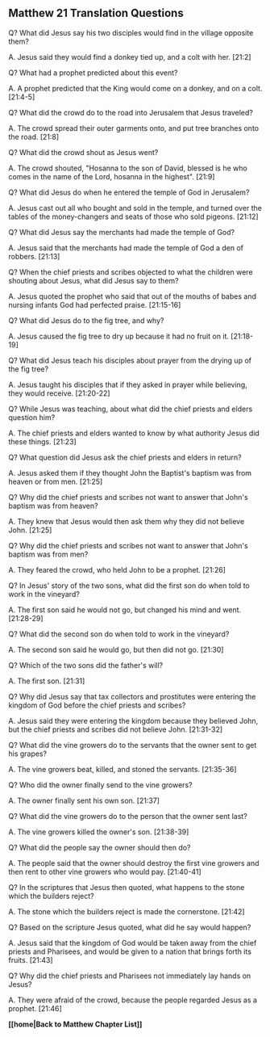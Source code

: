 ## Matthew 21 Translation Questions ##

Q? What did Jesus say his two disciples would find in the village opposite them?

A. Jesus said they would find a donkey tied up, and a colt with her. [21:2]

Q? What had a prophet predicted about this event?

A. A prophet predicted that the King would come on a donkey, and on a colt. [21:4-5]

Q? What did the crowd do to the road into Jerusalem that Jesus traveled?

A. The crowd spread their outer garments onto, and put tree branches onto the road. [21:8]

Q? What did the crowd shout as Jesus went?

A. The crowd shouted, "Hosanna to the son of David, blessed is he who comes in the name of the Lord, hosanna in the highest". [21:9]

Q? What did Jesus do when he entered the temple of God in Jerusalem?

A. Jesus cast out all who bought and sold in the temple, and turned over the tables of the money-changers and seats of those who sold pigeons. [21:12]

Q? What did Jesus say the merchants had made the temple of God?

A. Jesus said that the merchants had made the temple of God a den of robbers. [21:13]

Q? When the chief priests and scribes objected to what the children were shouting about Jesus, what did Jesus say to them?

A. Jesus quoted the prophet who said that out of the mouths of babes and nursing infants God had perfected praise. [21:15-16]

Q? What did Jesus do to the fig tree, and why?

A. Jesus caused the fig tree to dry up because it had no fruit on it. [21:18-19]

Q? What did Jesus teach his disciples about prayer from the drying up of the fig tree?

A. Jesus taught his disciples that if they asked in prayer while believing, they would receive. [21:20-22]

Q? While Jesus was teaching, about what did the chief priests and elders question him?

A. The chief priests and elders wanted to know by what authority Jesus did these things. [21:23]

Q? What question did Jesus ask the chief priests and elders in return?

A. Jesus asked them if they thought John the Baptist's baptism was from heaven or from men. [21:25]

Q? Why did the chief priests and scribes not want to answer that John's baptism was from heaven?

A. They knew that Jesus would then ask them why they did not believe John. [21:25]

Q? Why did the chief priests and scribes not want to answer that John's baptism was from men?

A. They feared the crowd, who held John to be a prophet. [21:26]

Q? In Jesus' story of the two sons, what did the first son do when told to work in the vineyard?

A. The first son said he would not go, but changed his mind and went. [21:28-29]

Q? What did the second son do when told to work in the vineyard?

A. The second son said he would go, but then did not go. [21:30]

Q? Which of the two sons did the father's will?

A. The first son. [21:31]

Q? Why did Jesus say that tax collectors and prostitutes were entering the kingdom of God before the chief priests and scribes?

A. Jesus said they were entering the kingdom because they believed John, but the chief priests and scribes did not believe John. [21:31-32]

Q? What did the vine growers do to the servants that the owner sent to get his grapes?

A. The vine growers beat, killed, and stoned the servants. [21:35-36]

Q? Who did the owner finally send to the vine growers?

A. The owner finally sent his own son. [21:37]

Q? What did the vine growers do to the person that the owner sent last?

A. The vine growers killed the owner's son. [21:38-39]

Q? What did the people say the owner should then do?

A. The people said that the owner should destroy the first vine growers and then rent to other vine growers who would pay. [21:40-41]

Q? In the scriptures that Jesus then quoted, what happens to the stone which the builders reject?

A. The stone which the builders reject is made the cornerstone. [21:42]

Q? Based on the scripture Jesus quoted, what did he say would happen?

A. Jesus said that the kingdom of God would be taken away from the chief priests and Pharisees, and would be given to a nation that brings forth its fruits. [21:43]

Q? Why did the chief priests and Pharisees not immediately lay hands on Jesus?

A. They were afraid of the crowd, because the people regarded Jesus as a prophet. [21:46]

__[[home|Back to Matthew Chapter List]]__

